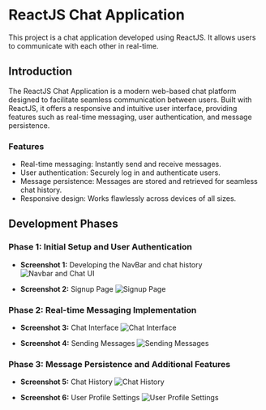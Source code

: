 # ReactJS Chat Application

This project is a chat application developed using ReactJS. It allows users to communicate with each other in real-time.

## Introduction

The ReactJS Chat Application is a modern web-based chat platform designed to facilitate seamless communication between users. Built with ReactJS, it offers a responsive and intuitive user interface, providing features such as real-time messaging, user authentication, and message persistence.

### Features

- Real-time messaging: Instantly send and receive messages.
- User authentication: Securely log in and authenticate users.
- Message persistence: Messages are stored and retrieved for seamless chat history.
- Responsive design: Works flawlessly across devices of all sizes.

## Development Phases

### Phase 1: Initial Setup and User Authentication

- **Screenshot 1:** Developing the NavBar and chat history
  ![Navbar and Chat UI](Screenshots/navbar.png)

- **Screenshot 2:** Signup Page
  ![Signup Page](screenshots/signup-page.png)

### Phase 2: Real-time Messaging Implementation

- **Screenshot 3:** Chat Interface
  ![Chat Interface](screenshots/chat-interface.png)

- **Screenshot 4:** Sending Messages
  ![Sending Messages](screenshots/send-message.png)

### Phase 3: Message Persistence and Additional Features

- **Screenshot 5:** Chat History
  ![Chat History](screenshots/chat-history.png)

- **Screenshot 6:** User Profile Settings
  ![User Profile Settings](screenshots/user-settings.png)


